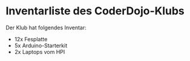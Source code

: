 Inventarliste des CoderDojo-Klubs
=================================

Der Klub hat folgendes Inventar:

- 12x Fesplatte
- 5x Arduino-Starterkit
- 2x Laptops vom HPI
